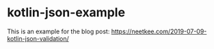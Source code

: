 # kotlin-json-example
This is an example for the blog post: https://neetkee.com/2019-07-09-kotlin-json-validation/
